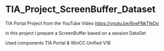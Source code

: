 # TIA_Project_ScreenBuffer_Dataset
TIA Portal Project from the YouTube Video
https://youtu.be/8veFNkTfeDo

in this project I prepare a ScreenBuffer based on a session DataSet

Used components
TIA Portal & WinCC Unified V18







